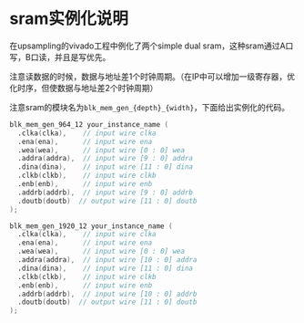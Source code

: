 # sram实例化说明

在upsampling的vivado工程中例化了两个simple dual sram，这种sram通过A口写，B口读，并且是写优先。

注意读数据的时候，数据与地址差1个时钟周期。（在IP中可以增加一级寄存器，优化时序，但使数据与地址差2个时钟周期）

注意sram的模块名为`blk_mem_gen_{depth}_{width}`，下面给出实例化的代码。

```verilog
blk_mem_gen_964_12 your_instance_name (
  .clka(clka),    // input wire clka
  .ena(ena),      // input wire ena
  .wea(wea),      // input wire [0 : 0] wea
  .addra(addra),  // input wire [9 : 0] addra
  .dina(dina),    // input wire [11 : 0] dina
  .clkb(clkb),    // input wire clkb
  .enb(enb),      // input wire enb
  .addrb(addrb),  // input wire [9 : 0] addrb
  .doutb(doutb)  // output wire [11 : 0] doutb
);
```

```verilog
blk_mem_gen_1920_12 your_instance_name (
  .clka(clka),    // input wire clka
  .ena(ena),      // input wire ena
  .wea(wea),      // input wire [0 : 0] wea
  .addra(addra),  // input wire [10 : 0] addra
  .dina(dina),    // input wire [11 : 0] dina
  .clkb(clkb),    // input wire clkb
  .enb(enb),      // input wire enb
  .addrb(addrb),  // input wire [10 : 0] addrb
  .doutb(doutb)  // output wire [11 : 0] doutb
);
```
